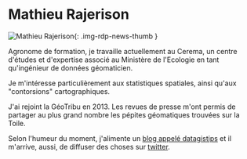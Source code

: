 # Mathieu Rajerison

![Mathieu Rajerison](https://cdn.geotribu.fr/img/internal/contributeurs/mraj.jpg){: .img-rdp-news-thumb }

Agronome de formation, je travaille actuellement au Cerema, un centre d'études et d'expertise associé au Ministère de l'Ecologie en tant qu'ingénieur de données géomaticien.

Je m'intéresse particulièrement aux statistiques spatiales, ainsi qu'aux "contorsions" cartographiques.

J'ai rejoint la GéoTribu en 2013. Les revues de presse m'ont permis de partager au plus grand nombre les pépites géomatiques trouvées sur la Toile.

Selon l'humeur du moment, j'alimente un [blog appelé datagistips](https://datagistips.hypotheses.org/) et il m'arrive, aussi, de diffuser des choses sur [twitter](https://twitter.com/datagistips).
